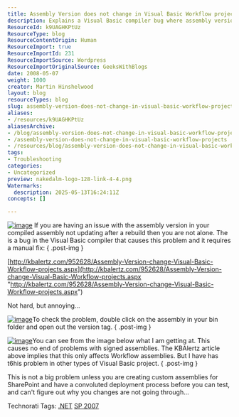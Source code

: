 ```yaml
---
title: Assembly Version does not change in Visual Basic Workflow projects
description: Explains a Visual Basic compiler bug where assembly version numbers do not update after rebuilding, affecting Workflow and other projects, and offers manual workaround steps.
ResourceId: k9UAGHKPtUz
ResourceType: blog
ResourceContentOrigin: Human
ResourceImport: true
ResourceImportId: 231
ResourceImportSource: Wordpress
ResourceImportOriginalSource: GeeksWithBlogs
date: 2008-05-07
weight: 1000
creator: Martin Hinshelwood
layout: blog
resourceTypes: blog
slug: assembly-version-does-not-change-in-visual-basic-workflow-projects
aliases:
- /resources/k9UAGHKPtUz
aliasesArchive:
- /blog/assembly-version-does-not-change-in-visual-basic-workflow-projects
- /assembly-version-does-not-change-in-visual-basic-workflow-projects
- /resources/blog/assembly-version-does-not-change-in-visual-basic-workflow-projects
tags:
- Troubleshooting
categories:
- Uncategorized
preview: nakedalm-logo-128-link-4-4.png
Watermarks:
  description: 2025-05-13T16:24:11Z
concepts: []

---
```

[![image](images/AssemblyVersiondoesnotchangeinVisualBasi_EE73-image_thumb-3-3.png)](http://blog.hinshelwood.com/files/2011/05/GWB-WindowsLiveWriter-AssemblyVersiondoesnotchangeinVisualBasi_EE73-image_2.png) If you are having an issue with the assembly version in your compiled assembly not updating after a rebuild then you are not alone. The is a bug in the Visual Basic compiler that causes this problem and it requires a manual fix:
{ .post-img }

[http://kbalertz.com/952628/Assembly-Version-change-Visual-Basic-Workflow-projects.aspx](http://kbalertz.com/952628/Assembly-Version-change-Visual-Basic-Workflow-projects.aspx "http://kbalertz.com/952628/Assembly-Version-change-Visual-Basic-Workflow-projects.aspx")

Not hard, but annoying...

[![image](images/AssemblyVersiondoesnotchangeinVisualBasi_EE73-image_thumb_1-1-1.png)](http://blog.hinshelwood.com/files/2011/05/GWB-WindowsLiveWriter-AssemblyVersiondoesnotchangeinVisualBasi_EE73-image_4.png)To check the problem, double click on the assembly in your bin folder and open out the version tag.
{ .post-img }

[![image](images/AssemblyVersiondoesnotchangeinVisualBasi_EE73-image_thumb_4-2-2.png)](http://blog.hinshelwood.com/files/2011/05/GWB-WindowsLiveWriter-AssemblyVersiondoesnotchangeinVisualBasi_EE73-image_10.png)You can see from the image below what I am getting at. This causes no end of problems with signed assemblies. The KBAlertz article above implies that this only affects Workflow assemblies. But I have has t6his problem in other types of Visual Basic project.
{ .post-img }

This is not a big problem unless you are creating custom assemblies for SharePoint and have a convoluted deployment process before you can test, and can't figure out why you changes are not going through...

Technorati Tags: [.NET](http://technorati.com/tags/.NET) [SP 2007](http://technorati.com/tags/SP+2007)
